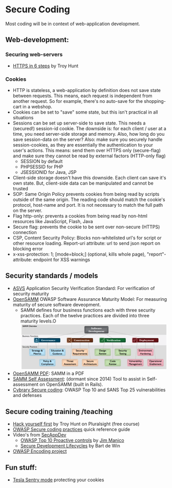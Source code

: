 # Secure Coding

Most coding will be in context of web-application development.

## Web-development:

### Securing web-servers
* [HTTPS in 6 steps](https://www.troyhunt.com/the-6-step-happy-path-to-https/) by Troy Hunt

### Cookies
* HTTP is stateless, a web-application by definition does not save state between requests. This means, each request is
independent from another request. So for example, there's no auto-save for the shopping-cart in a webshop.
* Cookies can be set to "save" some state, but this isn't practical in all situations
* Sessions can be set up server-side to save state. This needs a (secured!) session-id cookie. The downside is: for each 
  client / user at a time, you need server-side storage and memory. Also, how long do you save session-data on the server? 
  Also: make sure you securely handle session-cookies, as they are essentially the authentication to your user's actions.
  This means: send them over HTTPS only (secure-flag) and make sure they cannot be read by external factors (HTTP-only flag)
  * SESSION by default
  * PHPSESSID for PHP
  * JSESSIONID for Java, JSP
* Client-side storage doesn't have this downside. Each client can save it's own state. But, client-side data can be manipulated 
  and cannot be trusted
* SOP: Same Origin Policy prevents cookies from being read by scripts outside of the same origin. The reading code should match
  the cookie's protocol, host-name and port. It is not necessary to match the full path on the server.
* Flag http-only: prevents a cookies from being read by non-html resources like JavaScript, Flash, Java
* Secure flag: prevents the cookie to be sent over non-secure (HTTPS) connection
* CSP, Content Security Policy: Blocks non-whitelisted url's for script or other resource loading. Report-uri attribute: url to send json report on blocking error
* x-xss-protection: 1; [mode=block;] (optional, kills whole page), "report"-attribute: endpoint for XSS warnings

## Security standards / models

* [ASVS](https://github.com/OWASP/ASVS/tree/master/4.0/en) Application Security Verification Standard: For verification of security maturity
* [OpenSAMM](http://www.opensamm.org/) OWASP Software Assurance Maturity Model: For measuring maturity of secure software deveopment.
  * SAMM defines four business functions each with three security practices. Each of the twelve practices are divided into three maturity levels.O
  ![](SAMM.png)
* [OpenSAMM PDF](https://opensamm.org/downloads/SAMM-1.0.pdf): SAMM in a PDF 
* [SAMM Self Assessment](https://github.com/AsteriskLabs/ssa): (dormant since 2014) Tool to assist in Self-assessment on OpenSAMM (built in Rails).
* [Cybrary Secure coding](https://www.cybrary.it/course/secure-coding/): OWASP Top 10 and SANS Top 25 vulnerabilities and defenses


## Secure coding training  /teaching

* [Hack yourself first](https://www.pluralsight.com/courses/hack-yourself-first) by Troy Hunt on Pluralsight (free course)
* [OWASP Secure coding practices](https://www.owasp.org/index.php/OWASP_Secure_Coding_Practices_-_Quick_Reference_Guide)  quick reference guide
* Video's from [SecAppDev](https://www.youtube.com/channel/UCSii2fuiLLlGqaR6sR_y0rA/videos)
  * [OWASP Top 10 Proactive controls](https://www.youtube.com/watch?v=-tF-ZkzdThI) by [Jim Manico](https://twitter.com/manicode)
  * [Secure Development Lifecycles](https://www.youtube.com/watch?v=L-gL1YQUrwg) by Bart de Win
* [OWASP Encoding project](https://www.owasp.org/index.php/Category:OWASP_Encoding_Project)


## Fun stuff:
* [Tesla Sentry mode](https://www.youtube.com/watch?v=vTueNRDLSCQ) protecting your cookies